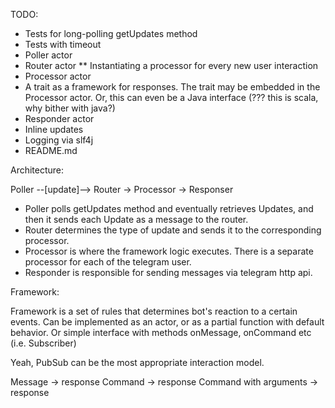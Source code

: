 TODO:

* Tests for long-polling getUpdates method
* Tests with timeout
* Poller actor
* Router actor
** Instantiating a processor for every new user interaction
* Processor actor
* A trait as a framework for responses. The trait may be embedded in the Processor actor. Or, this can even be a Java interface (??? this is scala, why bither with java?)
* Responder actor
* Inline updates
* Logging via slf4j
* README.md

Architecture:

Poller --[update]--> Router -> Processor -> Responser

* Poller polls getUpdates method and eventually retrieves Updates, and then it sends each Update as a message to the router.
* Router determines the type of update and sends it to the corresponding processor.
* Processor is where the framework logic executes. There is a separate processor for each of the telegram user.
* Responder is responsible for sending messages via telegram http api.

Framework:

Framework is a set of rules that determines bot's reaction to a certain events. Can be implemented as an actor, or as a partial function with default behavior.
 Or simple interface with methods onMessage, onCommand etc (i.e. Subscriber)
 
Yeah, PubSub can be the most appropriate interaction model. 

Message -> response
Command -> response
Command with arguments -> response
